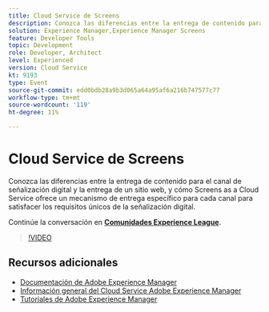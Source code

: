 ```yaml
---
title: Cloud Service de Screens
description: Conozca las diferencias entre la entrega de contenido para el canal de señalización digital y la entrega de un sitio web, y cómo Screens as a Cloud Service ofrece un mecanismo de entrega específico para cada canal para satisfacer los requisitos únicos de la señalización digital.
solution: Experience Manager,Experience Manager Screens
feature: Developer Tools
topic: Development
role: Developer, Architect
level: Experienced
version: Cloud Service
kt: 9193
type: Event
source-git-commit: edd0bdb28a9b3d065a64a95af6a216b747577c77
workflow-type: tm+mt
source-wordcount: '119'
ht-degree: 11%

---
```


# Cloud Service de Screens

Conozca las diferencias entre la entrega de contenido para el canal de señalización digital y la entrega de un sitio web, y cómo Screens as a Cloud Service ofrece un mecanismo de entrega específico para cada canal para satisfacer los requisitos únicos de la señalización digital.

Continúe la conversación en **[Comunidades Experience League](https://adobe.ly/3umX8Be)**.

>[!VIDEO](https://video.tv.adobe.com/v/337885/?quality=12&learn=on&hidetitle=true)

## Recursos adicionales

- [Documentación de Adobe Experience Manager ](https://experienceleague.adobe.com/docs/experience-manager-cloud-service.html?lang=es)
- [Información general del Cloud Service Adobe Experience Manager](https://experienceleague.adobe.com/docs/experience-manager-cloud-service/overview/home.html)
- [Tutoriales de Adobe Experience Manager](https://experienceleague.adobe.com/docs/experience-manager-tutorials.html)
